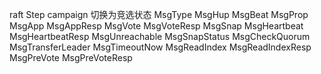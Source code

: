 raft
  Step
  campaign 切换为竞选状态
  MsgType
    MsgHup
    MsgBeat
    MsgProp
    MsgApp
    MsgAppResp
    MsgVote
    MsgVoteResp
    MsgSnap
    MsgHeartbeat
    MsgHeartbeatResp
    MsgUnreachable
    MsgSnapStatus
    MsgCheckQuorum
    MsgTransferLeader
    MsgTimeoutNow
    MsgReadIndex
    MsgReadIndexResp
    MsgPreVote
    MsgPreVoteResp
